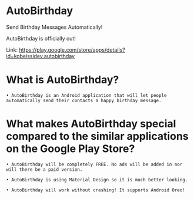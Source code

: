 # AutoBirthday
Send Birthday Messages Automatically!

AutoBirthday is officially out!

Link: https://play.google.com/store/apps/details?id=kobeissidev.autobirthday

# What is AutoBirthday?

	• AutoBirthday is an Android application that will let people automatically send their contacts a happy birthday message. 

# What makes AutoBirthday special compared to the similar applications on the Google Play Store?

	• AutoBirthday will be completely FREE. No ads will be added in nor will there be a paid version.
	
	• AutoBirthday is using Material Design so it is much better looking.
	
	• AutoBirthday will work without crashing! It supports Android Oreo!
